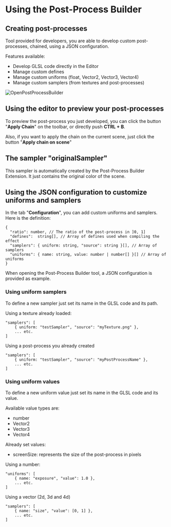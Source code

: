 # Using the Post-Process Builder

## Creating post-processes

Tool provided for developers, you are able to develop custom post-processes, chained, using a JSON configuration.

Features available:
* Develop GLSL code directly in the Editor
* Manage custom defines
* Manage custom uniforms (float, Vector2, Vector3, Vector4)
* Manage custom samplers (from textures and post-processes)

![OpenPostProcessBuilder](/img/extensions/Editor/PostProcessBuilder/OpenPostProcessBuilder.png)

## Using the editor to preview your post-processes

To preview the post-process you just developed, you can click the button "**Apply Chain**" on the toolbar, or directly push **CTRL + B**.

Also, if you want to apply the chain on the current scene, just click the button "**Apply chain on scene**"

## The sampler "originalSampler"

This sampler is automatically created by the Post-Process Builder Extension. It just contains the original color of the scene.

## Using the JSON configuration to customize uniforms and samplers

In the tab "**Configuration**", you can add custom uniforms and samplers. Here is the definition:

```
{
  "ratio": number, // The ratio of the post-process in ]0, 1]
  "defines":  string[], // Array of defines used when compiling the effect
  "samplers": { uniform: string, "source": string }[], // Array of samplers 
  "uniforms": { name: string, value: number | number[] }[] // Array of uniforms
}
```

When opening the Post-Process Builder tool, a JSON configuration is provided as example.

### Using uniform samplers

To define a new sampler just set its name in the GLSL code and its path.

Using a texture already loaded:
```
"samplers": [
    { uniform: "testSampler", "source": "myTexture.png" },
    ... etc.
]
```

Using a post-process you already created
```
"samplers": [
    { uniform: "testSampler", "source": "myPostProcessName" },
    ... etc.
]
```

### Using uniform values

To define a new uniform value just set its name in the GLSL code and its value.

Available value types are:
* number
* Vector2
* Vector3
* Vector4

Already set values:
* screenSize: represents the size of the post-process in pixels

Using a number:
```
"uniforms": [
    { name: "exposure", "value": 1.0 },
    ... etc.
]
```

Using a vector (2d, 3d and 4d)
```
"samplers": [
    { name: "size", "value": [0, 1] },
    ... etc.
]
```
